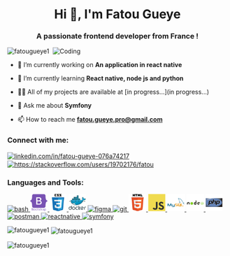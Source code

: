 <h1 align="center">Hi 👋, I'm Fatou Gueye</h1>
<h3 align="center">A passionate frontend developer from France !</h3>
<img align="right" alt="Coding" width="400" src=https://64.media.tumblr.com/e1b428cce8d977de94a18b957fdd6e81/tumblr_njj564KzkX1rluko6o1_500.gifv>
<p align="left"> <img src="https://komarev.com/ghpvc/?username=fatougueye1&label=Profile%20views&color=0e75b6&style=flat" alt="fatougueye1" /> </p>

- 🔭 I’m currently working on **An application in react native**

- 🌱 I’m currently learning **React native, node js and python**

- 👨‍💻 All of my projects are available at [in progress...](in progress...)

- 💬 Ask me about **Symfony**

- 📫 How to reach me **fatou.gueye.pro@gmail.com**

<h3 align="left">Connect with me:</h3>
<p align="left">
<a href="https://linkedin.com/in/linkedin.com/in/fatou-gueye-076a74217" target="blank"><img align="center" src="https://raw.githubusercontent.com/rahuldkjain/github-profile-readme-generator/master/src/images/icons/Social/linked-in-alt.svg" alt="linkedin.com/in/fatou-gueye-076a74217" height="30" width="40" /></a>
<a href="https://stackoverflow.com/users/https://stackoverflow.com/users/19702176/fatou" target="blank"><img align="center" src="https://raw.githubusercontent.com/rahuldkjain/github-profile-readme-generator/master/src/images/icons/Social/stack-overflow.svg" alt="https://stackoverflow.com/users/19702176/fatou" height="30" width="40" /></a>
</p>

<h3 align="left">Languages and Tools:</h3>
<p align="left"> <a href="https://www.gnu.org/software/bash/" target="_blank" rel="noreferrer"> <img src="https://www.vectorlogo.zone/logos/gnu_bash/gnu_bash-icon.svg" alt="bash" width="40" height="40"/> </a> <a href="https://getbootstrap.com" target="_blank" rel="noreferrer"> <img src="https://raw.githubusercontent.com/devicons/devicon/master/icons/bootstrap/bootstrap-plain-wordmark.svg" alt="bootstrap" width="40" height="40"/> </a> <a href="https://www.w3schools.com/css/" target="_blank" rel="noreferrer"> <img src="https://raw.githubusercontent.com/devicons/devicon/master/icons/css3/css3-original-wordmark.svg" alt="css3" width="40" height="40"/> </a> <a href="https://www.docker.com/" target="_blank" rel="noreferrer"> <img src="https://raw.githubusercontent.com/devicons/devicon/master/icons/docker/docker-original-wordmark.svg" alt="docker" width="40" height="40"/> </a> <a href="https://www.figma.com/" target="_blank" rel="noreferrer"> <img src="https://www.vectorlogo.zone/logos/figma/figma-icon.svg" alt="figma" width="40" height="40"/> </a> <a href="https://git-scm.com/" target="_blank" rel="noreferrer"> <img src="https://www.vectorlogo.zone/logos/git-scm/git-scm-icon.svg" alt="git" width="40" height="40"/> </a> <a href="https://www.w3.org/html/" target="_blank" rel="noreferrer"> <img src="https://raw.githubusercontent.com/devicons/devicon/master/icons/html5/html5-original-wordmark.svg" alt="html5" width="40" height="40"/> </a> <a href="https://developer.mozilla.org/en-US/docs/Web/JavaScript" target="_blank" rel="noreferrer"> <img src="https://raw.githubusercontent.com/devicons/devicon/master/icons/javascript/javascript-original.svg" alt="javascript" width="40" height="40"/> </a> <a href="https://www.mysql.com/" target="_blank" rel="noreferrer"> <img src="https://raw.githubusercontent.com/devicons/devicon/master/icons/mysql/mysql-original-wordmark.svg" alt="mysql" width="40" height="40"/> </a> <a href="https://nodejs.org" target="_blank" rel="noreferrer"> <img src="https://raw.githubusercontent.com/devicons/devicon/master/icons/nodejs/nodejs-original-wordmark.svg" alt="nodejs" width="40" height="40"/> </a> <a href="https://www.php.net" target="_blank" rel="noreferrer"> <img src="https://raw.githubusercontent.com/devicons/devicon/master/icons/php/php-original.svg" alt="php" width="40" height="40"/> </a> <a href="https://postman.com" target="_blank" rel="noreferrer"> <img src="https://www.vectorlogo.zone/logos/getpostman/getpostman-icon.svg" alt="postman" width="40" height="40"/> </a> <a href="https://reactnative.dev/" target="_blank" rel="noreferrer"> <img src="https://reactnative.dev/img/header_logo.svg" alt="reactnative" width="40" height="40"/> </a> <a href="https://symfony.com" target="_blank" rel="noreferrer"> <img src="https://symfony.com/logos/symfony_black_03.svg" alt="symfony" width="40" height="40"/> </a> </p>

<p><img align="left" src="https://github-readme-stats.vercel.app/api/top-langs?username=fatougueye1&show_icons=true&locale=en&layout=compact" alt="fatougueye1" /></p>

<p>&nbsp;<img align="center" src="https://github-readme-stats.vercel.app/api?username=fatougueye1&show_icons=true&locale=en" alt="fatougueye1" /></p>

<p><img align="center" src="https://github-readme-streak-stats.herokuapp.com/?user=fatougueye1&" alt="fatougueye1" /></p>

